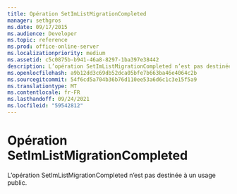 ```yaml
---
title: Opération SetImListMigrationCompleted
manager: sethgros
ms.date: 09/17/2015
ms.audience: Developer
ms.topic: reference
ms.prod: office-online-server
ms.localizationpriority: medium
ms.assetid: c5c0875b-b941-46a8-8297-1ba397e38442
description: L’opération SetImListMigrationCompleted n’est pas destinée à un usage public.
ms.openlocfilehash: a9b12dd3c69db52dca05bfe7b663ba46e4064c2b
ms.sourcegitcommit: 54f6cd5a704b36b76d110ee53a6d6c1c3e15f5a9
ms.translationtype: MT
ms.contentlocale: fr-FR
ms.lasthandoff: 09/24/2021
ms.locfileid: "59542812"
---
```

# <a name="setimlistmigrationcompleted-operation"></a>Opération SetImListMigrationCompleted

L’opération SetImListMigrationCompleted n’est pas destinée à un usage public.
  

